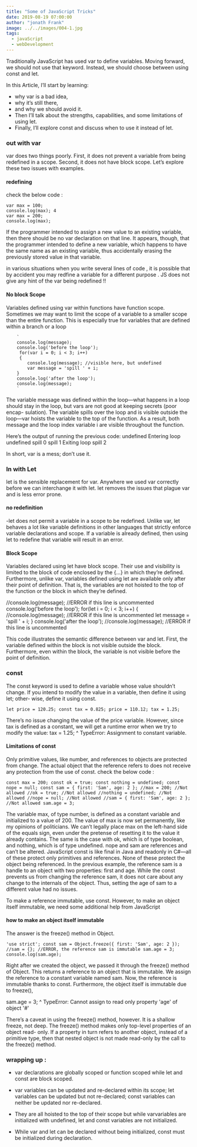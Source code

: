 ```yaml
---
title: "Some of JavaScript Tricks"
date: 2019-08-19 07:00:00
author: "jonath Frank"
image: ../../images/004-1.jpg
tags:
  - javaScript
  - webDevelopment
---
```


Traditionally JavaScript has used var to define variables. Moving forward, we should not use that keyword. Instead, we should choose between using const and let.

In this Article, I’ll start by learning:

- why var is a bad idea,
- why it’s still there,
- and why we should avoid it.
- Then I’ll talk about the strengths, capabilities, and some limitations of using let.
- Finally, I’ll explore const and discuss when to use it instead of let.

### out with var

var does two things poorly. First, it does not prevent a variable from being redefined in a scope. Second, it does not have block scope. Let’s explore these two issues with examples.

#### redefining

check the below code :

    var max = 100;
    console.log(max); 4
    var max = 200;
    console.log(max);

If the programmer intended to assign a new value to an existing variable, then there should be no var declaration on that line. It appears, though, that the programmer intended to define a new variable, which happens to have the same name as an existing variable, thus accidentally erasing the previously stored value in that variable.

in various situations when you write several lines of code , it is possible that by accident you may redfine a variable for a different purpose . JS does not give any hint of the var being redefined !!

#### No block Scope

Variables defined using var within functions have function scope. Sometimes we may want to limit the scope of a variable to a smaller scope than the entire function. This is especially true for variables that are defined within a branch or a loop

        `
        console.log(message);
        console.log('before the loop');
         for(var i = 0; i < 3; i++)
         {
            console.log(message); //visible here, but undefined
            var message = 'spill ' + i;
        }
        console.log('after the loop');
        console.log(message);
        `

The variable message was defined within the loop—what happens in a loop should stay in the loop, but vars are not good at keeping secrets (poor encap- sulation). The variable spills over the loop and is visible outside the loop—var hoists the variable to the top of the function. As a result, both message and the loop index variable i are visible throughout the function.

Here’s the output of running the previous code:
undefined
Entering loop
undefined
spill 0
spill 1
Exiting loop
spill 2

In short, var is a mess; don’t use it.

### In with Let

let is the sensible replacement for var. Anywhere we used var correctly before we can interchange it with let. let removes the issues that plague var and is less error prone.

#### no redefinition

-let does not permit a variable in a scope to be redefined. Unlike var, let behaves a lot like variable definitions in other languages that strictly enforce variable declarations and scope. If a variable is already defined, then using let to redefine that variable will result in an error.

#### Block Scope

Variables declared using let have block scope. Their use and visibility is limited to the block of code enclosed by the {...} in which they’re defined. Furthermore, unlike var, variables defined using let are available only after their point of definition. That is, the variables are not hoisted to the top of the function or the block in which they’re defined.

//console.log(message); //ERROR if this line is uncommented
console.log('before the loop'); for(let i = 0; i < 3; i++) {
//console.log(message); //ERROR if this line is uncommented
let message = 'spill ' + i; }
console.log('after the loop');
//console.log(message); //ERROR if this line is uncommented

This code illustrates the semantic difference between var and let. First, the variable defined within the block is not visible outside the block. Furthermore, even within the block, the variable is not visible before the point of definition.

### const

The const keyword is used to define a variable whose value shouldn’t change. If you intend to modify the value in a variable, then define it using let; other- wise, define it using const.

`let price = 120.25; const tax = 0.825; price = 110.12; tax = 1.25;`

There’s no issue changing the value of the price variable. However, since tax is defined as a constant, we will get a runtime error when we try to modify the value:
tax = 1.25; ^
TypeError: Assignment to constant variable.

#### Limitations of const

Only primitive values, like number, and references to objects are protected from change. The actual object that the reference refers to does not receive any protection from the use of const.
check the below code :

`const max = 200; const ok = true; const nothing = undefined; const nope = null; const sam = { first: 'Sam', age: 2 }; //max = 200; //Not allowed //ok = true; //Not allowed //nothing = undefined; //Not allowed //nope = null; //Not allowed //sam = { first: 'Sam', age: 2 }; //Not allowed sam.age = 3;`

The variable max, of type number, is defined as a constant variable and initialized to a value of 200. The value of max is now set permanently, like my opinions of politicians. We can’t legally place max on the left-hand side of the equals sign, even under the pretense of resetting it to the value it already contains. The same is the case with ok, which is of type boolean, and nothing, which is of type undefined. nope and sam are references and can’t be altered.
JavaScript const is like final in Java and readonly in C#—all of these protect only primitives and references. None of these protect the object being referenced. In the previous example, the reference sam is a handle to an object with two properties: first and age. While the const prevents us from changing the reference sam, it does not care about any change to the internals of the object. Thus, setting the age of sam to a different value had no issues.

To make a reference immutable, use const. However, to make an object itself immutable, we need some additional help from JavaScript

#### how to make an object itself immutable

The answer is the freeze() method in Object.

`'use strict'; const sam = Object.freeze({ first: 'Sam', age: 2 }); //sam = {}; //ERROR, the reference sam is immutable sam.age = 3; console.log(sam.age);`

Right after we created the object, we passed it through the freeze() method of Object. This returns a reference to an object that is immutable. We assign the reference to a constant variable named sam. Now, the reference is immutable thanks to const. Furthermore, the object itself is immutable due to freeze(),

sam.age = 3; ^
TypeError: Cannot assign to read only property 'age' of object '#<Object>'

There’s a caveat in using the freeze() method, however. It is a shallow freeze, not deep. The freeze() method makes only top-level properties of an object read- only. If a property in turn refers to another object, instead of a primitive type, then that nested object is not made read-only by the call to the freeze() method.

### wrapping up :

- var declarations are globally scoped or function scoped while let and const are block scoped.

- var variables can be updated and re-declared within its scope; let variables can be updated but not re-declared; const variables can neither be updated nor re-declared.
- They are all hoisted to the top of their scope but while varvariables are initialized with undefined, let and const variables are not initialized.

- While var and let can be declared without being initialized, const must be initialized during declaration.
